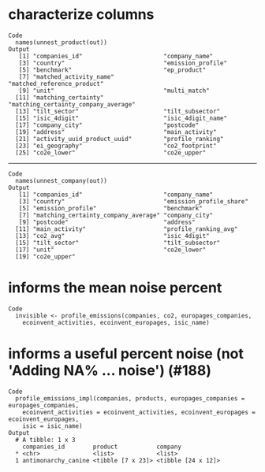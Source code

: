 # characterize columns

    Code
      names(unnest_product(out))
    Output
       [1] "companies_id"                       "company_name"                      
       [3] "country"                            "emission_profile"                  
       [5] "benchmark"                          "ep_product"                        
       [7] "matched_activity_name"              "matched_reference_product"         
       [9] "unit"                               "multi_match"                       
      [11] "matching_certainty"                 "matching_certainty_company_average"
      [13] "tilt_sector"                        "tilt_subsector"                    
      [15] "isic_4digit"                        "isic_4digit_name"                  
      [17] "company_city"                       "postcode"                          
      [19] "address"                            "main_activity"                     
      [21] "activity_uuid_product_uuid"         "profile_ranking"                   
      [23] "ei_geography"                       "co2_footprint"                     
      [25] "co2e_lower"                         "co2e_upper"                        

---

    Code
      names(unnest_company(out))
    Output
       [1] "companies_id"                       "company_name"                      
       [3] "country"                            "emission_profile_share"            
       [5] "emission_profile"                   "benchmark"                         
       [7] "matching_certainty_company_average" "company_city"                      
       [9] "postcode"                           "address"                           
      [11] "main_activity"                      "profile_ranking_avg"               
      [13] "co2_avg"                            "isic_4digit"                       
      [15] "tilt_sector"                        "tilt_subsector"                    
      [17] "unit"                               "co2e_lower"                        
      [19] "co2e_upper"                        

# informs the mean noise percent

    Code
      invisible <- profile_emissions(companies, co2, europages_companies,
        ecoinvent_activities, ecoinvent_europages, isic_name)

# informs a useful percent noise (not 'Adding NA% ... noise') (#188)

    Code
      profile_emissions_impl(companies, products, europages_companies = europages_companies,
        ecoinvent_activities = ecoinvent_activities, ecoinvent_europages = ecoinvent_europages,
        isic = isic_name)
    Output
      # A tibble: 1 x 3
        companies_id        product           company           
      * <chr>               <list>            <list>            
      1 antimonarchy_canine <tibble [7 x 23]> <tibble [24 x 12]>

